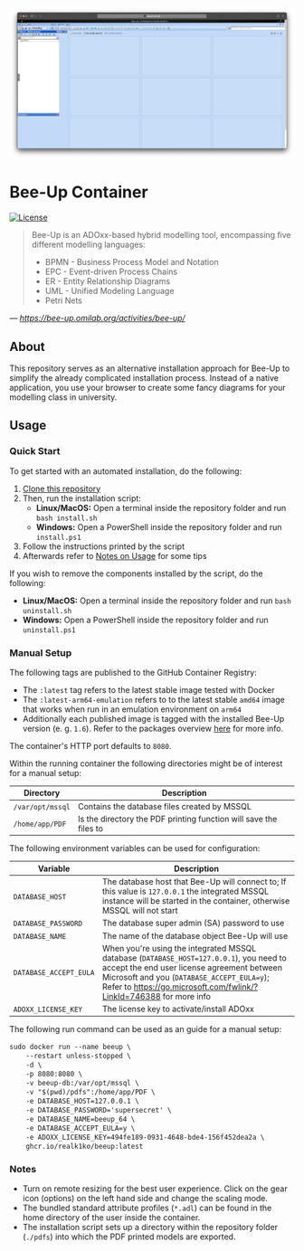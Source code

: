 ![Screenshot](screenshot.png)

# Bee-Up Container

[![License](https://img.shields.io/github/license/realk1ko/beeup-container.svg)](https://github.com/realk1ko/beeup-container/blob/master/LICENSE)

> Bee-Up is an ADOxx-based hybrid modelling tool, encompassing five different modelling languages:
> * BPMN - Business Process Model and Notation
> * EPC - Event-driven Process Chains
> * ER - Entity Relationship Diagrams
> * UML - Unified Modeling Language
> * Petri Nets

_&#8213; https://bee-up.omilab.org/activities/bee-up/_

## About

This repository serves as an alternative installation approach for Bee-Up to simplify the already complicated
installation process. Instead of a native application, you use your browser to create some fancy diagrams for your
modelling class in university.

## Usage

### Quick Start

To get started with an automated installation, do the following:

1) [Clone this repository](https://docs.github.com/en/get-started/getting-started-with-git/about-remote-repositories#cloning-with-https-urls)
2) Then, run the installation script:
    - **Linux/MacOS:** Open a terminal inside the repository folder and run `bash install.sh`
    - **Windows:** Open a PowerShell inside the repository folder and run `install.ps1`
3) Follow the instructions printed by the script
4) Afterwards refer to [Notes on Usage](#notes-on-usage) for some tips

If you wish to remove the components installed by the script, do the following:

- **Linux/MacOS:** Open a terminal inside the repository folder and run `bash uninstall.sh`
- **Windows:** Open a PowerShell inside the repository folder and run `uninstall.ps1`

### Manual Setup

The following tags are published to the GitHub Container Registry:

- The `:latest` tag refers to the latest stable image tested with Docker
- The `:latest-arm64-emulation` refers to to the latest stable `amd64` image that works when run in an emulation
  environment on `arm64`
- Additionally each published image is tagged with the installed Bee-Up version (e. g. `1.6`). Refer to the packages
  overview [here](https://github.com/users/realk1ko/packages/container/package/beeup) for more info.

The container's HTTP port defaults to `8080`.

Within the running container the following directories might be of interest for a manual setup:

| Directory        | Description                                                       |
|------------------|-------------------------------------------------------------------|
| `/var/opt/mssql` | Contains the database files created by MSSQL                      |
| `/home/app/PDF`  | Is the directory the PDF printing function will save the files to |

The following environment variables can be used for configuration:

| Variable               | Description                                                                                                                                                                                                                                                |
|------------------------|------------------------------------------------------------------------------------------------------------------------------------------------------------------------------------------------------------------------------------------------------------|
| `DATABASE_HOST`        | The database host that Bee-Up will connect to; If this value is `127.0.0.1` the integrated MSSQL instance will be started in the container, otherwise MSSQL will not start                                                                                 |
| `DATABASE_PASSWORD`    | The database super admin (SA) password to use                                                                                                                                                                                                              |
| `DATABASE_NAME`        | The name of the database object Bee-Up will use                                                                                                                                                                                                            |
| `DATABASE_ACCEPT_EULA` | When you're using the integrated MSSQL database (`DATABASE_HOST=127.0.0.1`), you need to accept the end user license agreement between Microsoft and you (`DATABASE_ACCEPT_EULA=y`); Refer to https://go.microsoft.com/fwlink/?LinkId=746388 for more info |
| `ADOXX_LICENSE_KEY`    | The license key to activate/install ADOxx                                                                                                                                                                                                                  |

The following run command can be used as an guide for a manual setup:

```
sudo docker run --name beeup \
    --restart unless-stopped \
    -d \
    -p 8080:8080 \
    -v beeup-db:/var/opt/mssql \
    -v "$(pwd)/pdfs":/home/app/PDF \
    -e DATABASE_HOST=127.0.0.1 \
    -e DATABASE_PASSWORD='supersecret' \
    -e DATABASE_NAME=beeup_64 \
    -e DATABASE_ACCEPT_EULA=y \
    -e ADOXX_LICENSE_KEY=494fe189-0931-4648-bde4-156f452dea2a \
    ghcr.io/realk1ko/beeup:latest
```

### Notes

- Turn on remote resizing for the best user experience. Click on the gear icon (options) on the left hand side and
  change the scaling mode.
- The bundled standard attribute profiles (`*.adl`) can be found in the home directory of the user inside the container.
- The installation script sets up a directory within the repository folder (`./pdfs`) into which the PDF printed models
  are exported.
